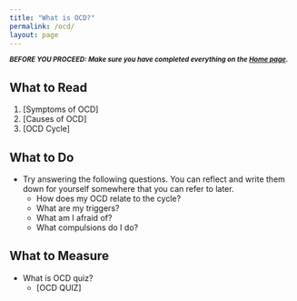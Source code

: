 ```yaml
---
title: "What is OCD?"
permalink: /ocd/
layout: page
---
```

<sup>***BEFORE YOU PROCEED: Make sure you have completed everything on the [Home page](https://nader938.github.io).***</sup>

## What to Read
1. [Symptoms of OCD]
2. [Causes of OCD]
3. [OCD Cycle]

## What to Do
- Try answering the following questions. You can reflect and write them down for yourself somewhere that you can refer to later. 
  - How does my OCD relate to the cycle?
  - What are my triggers?
  - What am I afraid of?
  - What compulsions do I do?

## What to Measure
- What is OCD quiz?
  - [OCD QUIZ]

